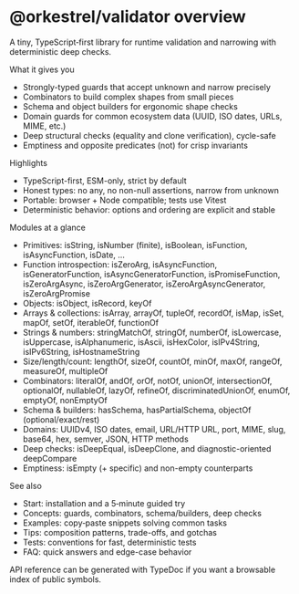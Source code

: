 # @orkestrel/validator overview

A tiny, TypeScript‑first library for runtime validation and narrowing with deterministic deep checks.

What it gives you
- Strongly-typed guards that accept unknown and narrow precisely
- Combinators to build complex shapes from small pieces
- Schema and object builders for ergonomic shape checks
- Domain guards for common ecosystem data (UUID, ISO dates, URLs, MIME, etc.)
- Deep structural checks (equality and clone verification), cycle-safe
- Emptiness and opposite predicates (not) for crisp invariants

Highlights
- TypeScript-first, ESM-only, strict by default
- Honest types: no any, no non-null assertions, narrow from unknown
- Portable: browser + Node compatible; tests use Vitest
- Deterministic behavior: options and ordering are explicit and stable

Modules at a glance
- Primitives: isString, isNumber (finite), isBoolean, isFunction, isAsyncFunction, isDate, …
- Function introspection: isZeroArg, isAsyncFunction, isGeneratorFunction, isAsyncGeneratorFunction, isPromiseFunction, isZeroArgAsync, isZeroArgGenerator, isZeroArgAsyncGenerator, isZeroArgPromise
- Objects: isObject, isRecord, keyOf
- Arrays & collections: isArray, arrayOf, tupleOf, recordOf, isMap, isSet, mapOf, setOf, iterableOf, functionOf
- Strings & numbers: stringMatchOf, stringOf, numberOf, isLowercase, isUppercase, isAlphanumeric, isAscii, isHexColor, isIPv4String, isIPv6String, isHostnameString
- Size/length/count: lengthOf, sizeOf, countOf, minOf, maxOf, rangeOf, measureOf, multipleOf
- Combinators: literalOf, andOf, orOf, notOf, unionOf, intersectionOf, optionalOf, nullableOf, lazyOf, refineOf, discriminatedUnionOf, enumOf, emptyOf, nonEmptyOf
- Schema & builders: hasSchema, hasPartialSchema, objectOf (optional/exact/rest)
- Domains: UUIDv4, ISO dates, email, URL/HTTP URL, port, MIME, slug, base64, hex, semver, JSON, HTTP methods
- Deep checks: isDeepEqual, isDeepClone, and diagnostic-oriented deepCompare
- Emptiness: isEmpty (+ specific) and non-empty counterparts

See also
- Start: installation and a 5‑minute guided try
- Concepts: guards, combinators, schema/builders, deep checks
- Examples: copy‑paste snippets solving common tasks
- Tips: composition patterns, trade-offs, and gotchas
- Tests: conventions for fast, deterministic tests
- FAQ: quick answers and edge-case behavior

API reference can be generated with TypeDoc if you want a browsable index of public symbols.
